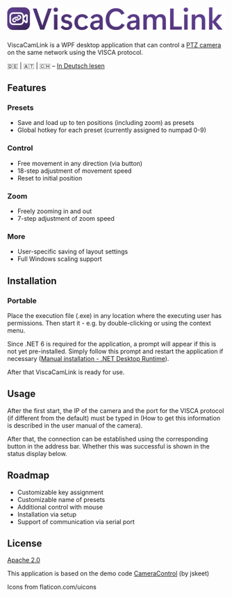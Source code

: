 # ![ViscaCamLink](assets/logo-banner.png)

ViscaCamLink is a WPF desktop application that can control a [PTZ camera](https://de.m.wikipedia.org/wiki/PTZ-Kamera) on the same network using the VISCA protocol.

🇩🇪 | 🇦🇹 | 🇨🇭 – [In Deutsch lesen](index-de.md)

## Features

### Presets

* Save and load up to ten positions (including zoom) as presets
* Global hotkey for each preset (currently assigned to numpad 0-9)

### Control

* Free movement in any direction (via button)
* 18-step adjustment of movement speed
* Reset to initial position

### Zoom

* Freely zooming in and out
* 7-step adjustment of zoom speed

### More

* User-specific saving of layout settings
* Full Windows scaling support

## Installation

### Portable 

Place the execution file (.exe) in any location where the executing user has permissions. Then start it - e.g. by double-clicking or using the context menu.

Since .NET 6 is required for the application, a prompt will appear if this is not yet pre-installed. Simply follow this prompt and restart the application if necessary ([Manual installation - .NET Desktop Runtime](https://dotnet.microsoft.com/en-us/download/dotnet/6.0)).

After that ViscaCamLink is ready for use.

## Usage 

After the first start, the IP of the camera and the port for the VISCA protocol (if different from the default) must be typed in (How to get this information is described in the user manual of the camera).

After that, the connection can be established using the corresponding button in the address bar. Whether this was successful is shown in the status display below.

## Roadmap 

* Customizable key assignment
* Customizable name of presets
* Additional control with mouse
* Installation via setup
* Support of communication via serial port

## License

[Apache 2.0](LICENSE)

This application is based on the demo code [CameraControl](https://github.com/jskeet/DemoCode/tree/main/CameraControl) (by jskeet)

Icons from flaticon.com/uicons

